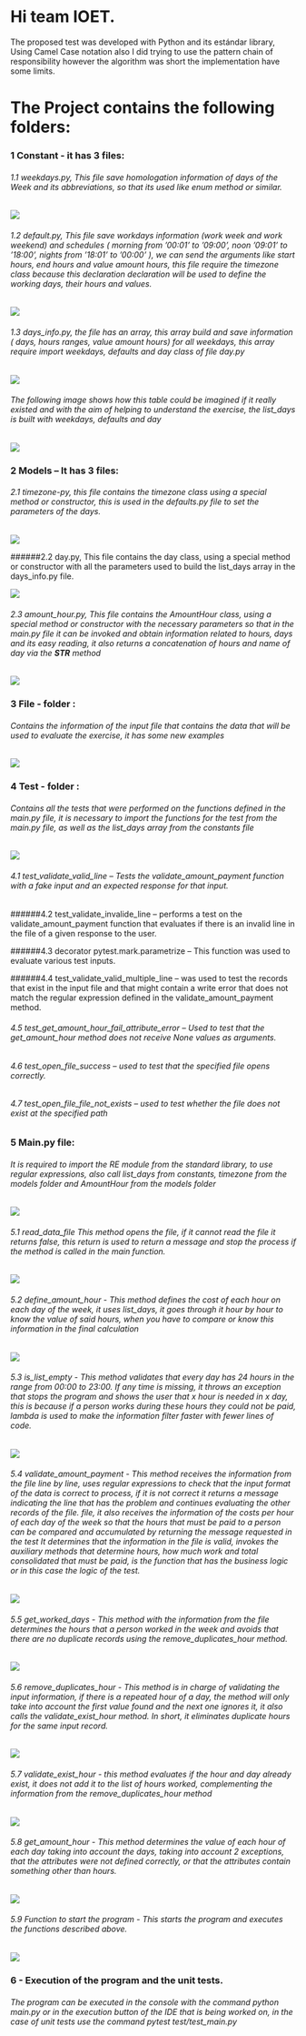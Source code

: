 # Hi team IOET.

The proposed test was developed with Python and its estándar library, Using Camel Case notation also I did trying to use the pattern chain of responsibility however the algorithm was short the implementation have some limits.

# The Project contains the following folders:

### 1 Constant  - it has 3 files:

###### 1.1	weekdays.py, This file save homologation information of days of the Week and its abbreviations, so that its used like enum method or similar. 

![](https://github.com/jefvasquezg/acme/blob/master/images/1.png)

###### 1.2	default.py, This file save workdays information  (work week and work weekend) and schedules ( morning from ’00:01’ to ’09:00’, noon ’09:01’ to ’18:00’, nights from ’18:01’ to ’00:00’ ), we can send the arguments like start hours, end hours and value amount hours, this file require the timezone class because this declaration declaration will be used to define the working days, their hours and values. 

![](https://github.com/jefvasquezg/acme/blob/master/images/2.png)

###### 1.3	days_info.py, the file has an array, this array build and save information ( days, hours ranges, value amount hours) for all weekdays, this array require import weekdays, defaults and day class of file day.py

![](https://github.com/jefvasquezg/acme/blob/master/images/3.png)

###### The following image shows how this table could be imagined if it really existed and with the aim of helping to understand the exercise, the list_days is built with weekdays, defaults and day 

![](https://github.com/jefvasquezg/acme/blob/master/images/4.png)

### 2	Models – It has 3 files:

###### 2.1	timezone-py, this file contains the timezone class using a special method or constructor, this is used in the defaults.py file to set the parameters of the days. 

![](https://github.com/jefvasquezg/acme/blob/master/images/5.png)

######2.2	day.py, This file contains the day class, using a special method or constructor with all the parameters used to build the list_days array in the days_info.py file. 

![](https://github.com/jefvasquezg/acme/blob/master/images/6.png)

###### 2.3	amount_hour.py, This file contains the AmountHour class, using a special method or constructor with the necessary parameters so that in the main.py file it can be invoked and obtain information related to hours, days and its easy reading, it also returns a concatenation of hours and name of day via the __STR__ method

![](https://github.com/jefvasquezg/acme/blob/master/images/7.png)


### 3 File - folder :

###### Contains the information of the input file that contains the data that will be used to evaluate the exercise, it has some new examples

![](https://github.com/jefvasquezg/acme/blob/master/images/8.png)

### 4 Test - folder :

###### Contains all the tests that were performed on the functions defined in the main.py file, it is necessary to import the functions for the test from the main.py file, as well as the list_days array from the constants file

![](https://github.com/jefvasquezg/acme/blob/master/images/9.png)

###### 4.1 test_validate_valid_line – Tests the validate_amount_payment function with a fake input and an expected response for that input.

######4.2 test_validate_invalide_line – performs a test on the validate_amount_payment function that evaluates if there is an invalid line in the file of a given response to the user.

######4.3 decorator pytest.mark.parametrize – This function was used to evaluate various test inputs.

######4.4 test_validate_valid_multiple_line – was used to test the records that exist in the input file and that might contain a write error that does not match the regular expression defined in the validate_amount_payment method.

###### 4.5 test_get_amount_hour_fail_attribute_error – Used to test that the get_amount_hour method does not receive None values as arguments.

###### 4.6 test_open_file_success – used to test that the specified file opens correctly.

###### 4.7 test_open_file_file_not_exists – used to test whether the file does not exist at the specified path


### 5 Main.py file: 

###### It is required to import the RE module from the standard library, to use regular expressions, also call list_days from constants, timezone from the models folder and AmountHour from the models folder

![](https://github.com/jefvasquezg/acme/blob/master/images/10.png)

###### 5.1 read_data_file This method opens the file, if it cannot read the file it returns false, this return is used to return a message and stop the process if the method is called in the main function.

![](https://github.com/jefvasquezg/acme/blob/master/images/11.png)

###### 5.2 define_amount_hour - This method defines the cost of each hour on each day of the week, it uses list_days, it goes through it hour by hour to know the value of said hours, when you have to compare or know this information in the final calculation

![](https://github.com/jefvasquezg/acme/blob/master/images/12.png)

###### 5.3 is_list_empty -  This method validates that every day has 24 hours in the range from 00:00 to 23:00. If any time is missing, it throws an exception that stops the program and shows the user that x hour is needed in x day, this is because if a person works during these hours they could not be paid, lambda is used to make the information filter faster with fewer lines of code.

![](https://github.com/jefvasquezg/acme/blob/master/images/13.png)

###### 5.4 validate_amount_payment - This method receives the information from the file line by line, uses regular expressions to check that the input format of the data is correct to process, if it is not correct it returns a message indicating the line that has the problem and continues evaluating the other records of the file. file, it also receives the information of the costs per hour of each day of the week so that the hours that must be paid to a person can be compared and accumulated by returning the message requested in the test It determines that the information in the file is valid, invokes the auxiliary methods that determine hours, how much work and total consolidated that must be paid, is the function that has the business logic or in this case the logic of the test.

![](https://github.com/jefvasquezg/acme/blob/master/images/14.png)

###### 5.5 get_worked_days - This method with the information from the file determines the hours that a person worked in the week and avoids that there are no duplicate records using the remove_duplicates_hour method. 

![](https://github.com/jefvasquezg/acme/blob/master/images/15.png)

###### 5.6 remove_duplicates_hour   - This method is in charge of validating the input information, if there is a repeated hour of a day, the method will only take into account the first value found and the next one ignores it, it also calls the validate_exist_hour method. In short, it eliminates duplicate hours for the same input record.

![](https://github.com/jefvasquezg/acme/blob/master/images/16.png)

###### 5.7 validate_exist_hour  - this method evaluates if the hour and day already exist, it does not add it to the list of hours worked, complementing the information from the remove_duplicates_hour method

![](https://github.com/jefvasquezg/acme/blob/master/images/17.png)

###### 5.8 get_amount_hour -  This method determines the value of each hour of each day taking into account the days, taking into account 2 exceptions, that the attributes were not defined correctly, or that the attributes contain something other than hours.

![](https://github.com/jefvasquezg/acme/blob/master/images/18.png)

###### 5.9 Function to start the program - This starts the program and executes the functions described above.

![](https://github.com/jefvasquezg/acme/blob/master/images/19.png)

### 6	- Execution of the program and the unit tests.


###### The program can be executed in the console with the command python main.py or in the execution button of the IDE that is being worked on, in the case of unit tests use the command pytest test/test_main.py
